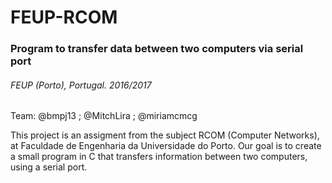 # FEUP-RCOM
### Program to transfer data between two computers via serial port
###### FEUP (Porto), Portugal. 2016/2017
Team: @bmpj13 ; @MitchLira ; @miriamcmcg

This project is an assigment from the subject RCOM (Computer Networks), at Faculdade de Engenharia da Universidade do Porto.
Our goal is to create a small program in C that transfers information between two computers, using a serial port.
